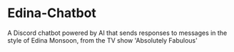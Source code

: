 # Edina-Chatbot
A Discord chatbot powered by AI that sends responses to messages in the style of Edina Monsoon, from the TV show 'Absolutely Fabulous'
